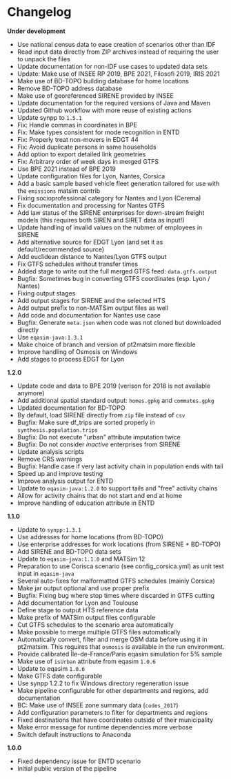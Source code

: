 # Changelog

**Under development**

- Use national census data to ease creation of scenarios other than IDF
- Read input data directly from ZIP archives instead of requiring the user to unpack the files
- Update documentation for non-IDF use cases to updated data sets
- Update: Make use of INSEE RP 2019, BPE 2021, Filosofi 2019, IRIS 2021
- Make use of BD-TOPO building database for home locations
- Remove BD-TOPO address database
- Make use of georeferenced SIRENE provided by INSEE
- Update documentation for the required versions of Java and Maven
- Updated Github workflow with more reuse of existing actions
- Update synpp to `1.5.1`
- Fix: Handle commas in coordinates in BPE
- Fix: Make types consistent for mode recognition in ENTD
- Fix: Properly treat non-movers in EDGT 44
- Fix: Avoid duplicate persons in same households
- Add option to export detailed link geometries
- Fix: Arbitrary order of week days in merged GTFS
- Use BPE 2021 instead of BPE 2019
- Update configuration files for Lyon, Nantes, Corsica
- Add a basic sample based vehicle fleet generation tailored for use with the `emissions` matsim contrib
- Fixing socioprofessional category for Nantes and Lyon (Cerema)
- Fix documentation and processing for Nantes GTFS
- Add law status of the SIRENE enterprises for down-stream freight models (this requires both SIREN and SIRET data as input!)
- Update handling of invalid values on the nubmer of employees in SIRENE
- Add alternative source for EDGT Lyon (and set it as default/recommended source)
- Add euclidean distance to Nantes/Lyon GTFS output
- Fix GTFS schedules without transfer times
- Added stage to write out the full merged GTFS feed: `data.gtfs.output`
- Bugfix: Sometimes bug in converting GTFS coordinates (esp. Lyon / Nantes)
- Fixing output stages
- Add output stages for SIRENE and the selected HTS
- Add output prefix to non-MATSim output files as well
- Add code and documentation for Nantes use case
- Bugfix: Generate `meta.json` when code was not cloned but downloaded directly
- Use `eqasim-java:1.3.1`
- Make choice of branch and version of pt2matsim more flexible
- Improve handling of Osmosis on Windows
- Add stages to process EDGT for Lyon

**1.2.0**

- Update code and data to BPE 2019 (verison for 2018 is not available anymore)
- Add additional spatial standard output: `homes.gpkg` and `commutes.gpkg`
- Updated documentation for BD-TOPO
- By default, load SIRENE directly from `zip` file instead of `csv`
- Bugfix: Make sure df_trips are sorted properly in `synthesis.population.trips`
- Bugfix: Do not execute "urban" attribute imputation twice
- Bugfix: Do not consider *inactive* enterprises from SIRENE
- Update analysis scripts
- Remove CRS warnings
- Bugfix: Handle case if very last activity chain in population ends with tail
- Speed up and improve testing
- Improve analysis output for ENTD
- Update to `eqasim-java:1.2.0` to support tails and "free" activity chains
- Allow for activity chains that do not start and end at home
- Improve handling of education attribute in ENTD

**1.1.0**

- Update to `synpp:1.3.1`
- Use addresses for home locations (from BD-TOPO)
- Use enterprise addresses for work locations (from SIRENE + BD-TOPO)
- Add SIRENE and BD-TOPO data sets
- Update to `eqasim-java:1.1.0` and MATSim 12
- Preparation to use Corisca scenario (see config_corsica.yml) as unit test input in `eqasim-java`
- Several auto-fixes for malformatted GTFS schedules (mainly Corsica)
- Make jar output optional and use proper prefix
- Bugfix: Fixing bug where stop times where discarded in GTFS cutting
- Add documentation for Lyon and Toulouse
- Define stage to output HTS reference data
- Make prefix of MATSim output files configurable
- Cut GTFS schedules to the scenario area automatically
- Make possible to merge multiple GTFS files automatically
- Automatically convert, filter and merge OSM data before using it in pt2matsim. This requires that `osmosis` is available in the run environment.
- Provide calibrated Île-de-France/Paris eqasim simulation for 5% sample
- Make use of `isUrban` attribute from eqasim `1.0.6`
- Update to eqasim `1.0.6`
- Make GTFS date configurable
- Use synpp 1.2.2 to fix Windows directory regeneration issue
- Make pipeline configurable for other departments and regions, add documentation
- BC: Make use of INSEE zone summary data (`codes_2017`)
- Add configuration parameters to filter for departments and regions
- Fixed destinations that have coordinates outside of their municipality
- Make error message for runtime dependencies more verbose
- Switch default instructions to Anaconda

**1.0.0**

- Fixed dependency issue for ENTD scenario
- Initial public version of the pipeline
